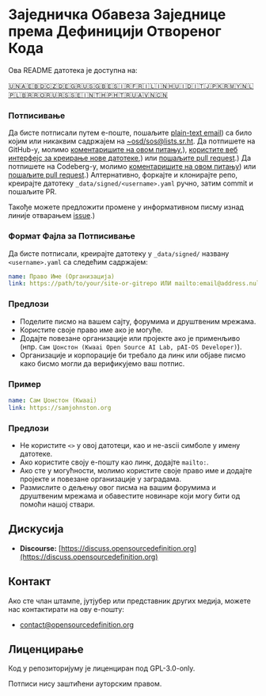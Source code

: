 # Заједничка Обавеза Заједнице према Дефиницији Отвореног Кода

Ова README датотека је доступна на:
<!-- TRANSLATIONS_START -->
[🇺🇳](README.md)[🇦🇪](README_ar-AE.md)[🇧🇩](README_bn-BD.md)[🇨🇿](README_cs-CZ.md)[🇩🇪](README_de-DE.md)[🇬🇷](README_el-GR.md)[🇺🇸](README_en-US.md)[🇬🇧](README_en-GB.md)[🇪🇸](README_es-ES.md)[🇮🇷](README_fa-IR.md)[🇫🇷](README_fr-FR.md)[🇮🇱](README_he-IL.md)[🇮🇳](README_hi-IN.md)[🇭🇺](README_hu-HU.md)[🇮🇩](README_id-ID.md)[🇮🇹](README_it-IT.md)[🇯🇵](README_ja-JP.md)[🇰🇷](README_ko-KR.md)[🇲🇾](README_ms-MY.md)[🇳🇱](README_nl-NL.md)[🇵🇱](README_pl-PL.md)[🇧🇷](README_pt-BR.md)[🇷🇴](README_ro-RO.md)[🇷🇺](README_ru-RU.md)[🇷🇸](README_sr-RS.md)[🇸🇪](README_sv-SE.md)[🇮🇳](README_ta-IN.md)[🇹🇭](README_th-TH.md)[🇵🇭](README_tl-PH.md)[🇹🇷](README_tr-TR.md)[🇺🇦](README_uk-UA.md)[🇻🇳](README_vi-VN.md)[🇨🇳](README_zh-CN.md)
<!-- TRANSLATIONS_END -->

### Потписивање

Да бисте потписали путем е-поште, пошаљите [plain-text email](https://useplaintext.email/)) са било којим или никаквим садржајем на [~osd/sos@lists.sr.ht](mailto:~osd/sos@lists.sr.ht).
Да потпишете на GitHub-у, молимо [коментаришите на овом питању](https://github.com/OpenSourceDefinition/sos/issues/1),), [користите веб интерфејс за креирање нове датотеке](https://github.com/OpenSourceDefinition/sos/new/main/_data/signed),) или [пошаљите pull request](https://github.com/OpenSourceDefinition/sos/pulls).)
Да потпишете на Codeberg-у, молимо [коментаришите на овом питању](https://codeberg.org/osd/sos/issues/1)) или [пошаљите pull request](https://codeberg.org/osd/sos/pulls).)
Алтернативно, форкајте и клонирајте репо, креирајте датотеку `_data/signed/<username>.yaml` ручно, затим commit и пошаљите PR.

Такође можете предложити промене у информативном писму изнад линије отварањем [issue](https://codeberg.org/osd/sos/issues).)

### Формат Фајла за Потписивање

Да бисте потписали, креирајте датотеку у `_data/signed/` названу `<username>.yaml` са следећим садржајем:

```yaml
name: Право Име (Организација)
link: https://path/to/your/site-or-gitrepo ИЛИ mailto:email@address.nul
```

### Предлози
- Поделите писмо на вашем сајту, форумима и друштвеним мрежама.
- Користите своје право име ако је могуће.
- Додајте повезане организације или пројекте ако је применљиво (нпр. `Сам Џонстон (Kwaai Open Source AI Lab, pAI-OS Developer)`).
- Организације и корпорације би требало да линк или објаве писмо како бисмо могли да верификујемо ваш потпис.

### Пример

```yaml
name: Сам Џонстон (Kwaai)
link: https://samjohnston.org
```

### Предлози

- Не користите `<>` у овој датотеци, као и не-ascii симболе у имену датотеке.
- Ако користите своју е-пошту као линк, додајте `mailto:`.
- Ако сте у могућности, молимо користите своје право име и додајте пројекте и повезане организације у заградама.
- Размислите о дељењу овог писма на вашим форумима и друштвеним мрежама и обавестите новинаре који могу бити од помоћи нашој ствари.

## Дискусија

- **Discourse:** [https://discuss.opensourcedefinition.org](https://discuss.opensourcedefinition.org)

## Контакт
Ако сте члан штампе, јутјубер или представник других медија, можете нас контактирати на ову е-пошту:
- [contact@opensourcedefinition.org](mailto:contact@opensourcedefinition.org)

## Лиценцирање
Код у репозиторијуму је лиценциран под GPL-3.0-only.

Потписи нису заштићени ауторским правом.